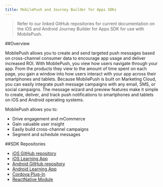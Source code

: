 ```yaml
---
title: MobilePush and Journey Builder for Apps SDKs
---
```


> Refer to our linked GitHub repositories for current documentation on the iOS and Android Journey Builder for Apps SDK for use with MobilePush.

##Overview

MobilePush allows you to create and send targeted push messages based on cross-channel consumer data to encourage app usage and deliver increased ROI. With MobilePush, you view how users navigate through your app. From the products they view to the amount of time spent on each page, you gain a window into how users interact with your app across their smartphones and tablets. Because MobilePush is built on Marketing Cloud, you can easily integrate push message campaigns with any email, SMS, or social campaigns. The message wizard and preview features make it simple to create, deliver, and track push notifications to smartphones and tablets on iOS and Android operating systems.

MobilePush allows you to:

* Drive engagement and mCommerce
* Gain valuable user insight
* Easily build cross-channel campaigns
* Segment and schedule messages

##SDK Repositories
* [iOS GitHub repository](https://salesforce-marketingcloud.github.io/MarketingCloudSDK-iOS/)
* [iOS Learning App](https://github.com/salesforce-marketingcloud/MarketingCloudSDK-iOS/tree/master/LearningApp)
* [Android GitHub repository](https://salesforce-marketingcloud.github.io/MarketingCloudSDK-Android/)
* [Android Learning App](https://github.com/salesforce-marketingcloud/MarketingCloudSDK-Android)
* [Cordova Plug-In](https://github.com/salesforce-marketingcloud/MC-Cordova-Plugin)
* [ReactNative Module](https://www.npmjs.com/package/react-native-marketingcloudsdk)
